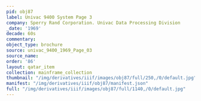 ```yaml
---
pid: obj87
label: Univac 9400 System Page 3
company: Sperry Rand Corporation. Univac Data Processing Division
_date: '1969'
decade: 60s
commentary:
object_type: brochure
source: univac_9400_1969_Page_03
source_name:
order: '86'
layout: qatar_item
collection: mainframe_collection
thumbnail: "/img/derivatives/iiif/images/obj87/full/250,/0/default.jpg"
manifest: "/img/derivatives/iiif/obj87/manifest.json"
full: "/img/derivatives/iiif/images/obj87/full/1140,/0/default.jpg"
---
```

